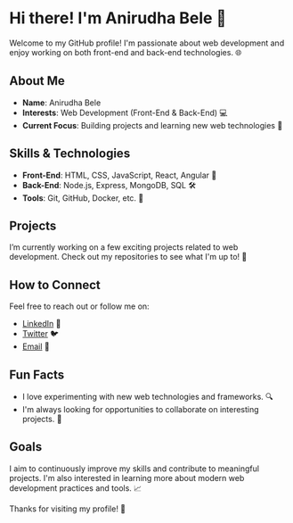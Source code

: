 # Hi there! I'm Anirudha Bele 👋

Welcome to my GitHub profile! I'm passionate about web development and enjoy working on both front-end and back-end technologies. 🌐

## About Me

- **Name**: Anirudha Bele
- **Interests**: Web Development (Front-End & Back-End) 💻
- **Current Focus**: Building projects and learning new web technologies 🚀

## Skills & Technologies

- **Front-End**: HTML, CSS, JavaScript, React, Angular 🎨
- **Back-End**: Node.js, Express, MongoDB, SQL 🛠️
- **Tools**: Git, GitHub, Docker, etc. 🔧

## Projects

I’m currently working on a few exciting projects related to web development. Check out my repositories to see what I'm up to! 📂

## How to Connect

Feel free to reach out or follow me on:
- [LinkedIn](https://www.linkedin.com/in/anirudha-bele-394677320/) 🌟
- [Twitter](your-twitter-handle) 🐦
- [Email](beleanirudha8@gmail.com) 📧

## Fun Facts

- I love experimenting with new web technologies and frameworks. 🔍
- I'm always looking for opportunities to collaborate on interesting projects. 🤝

## Goals

I aim to continuously improve my skills and contribute to meaningful projects. I'm also interested in learning more about modern web development practices and tools. 📈

Thanks for visiting my profile! 🙌

